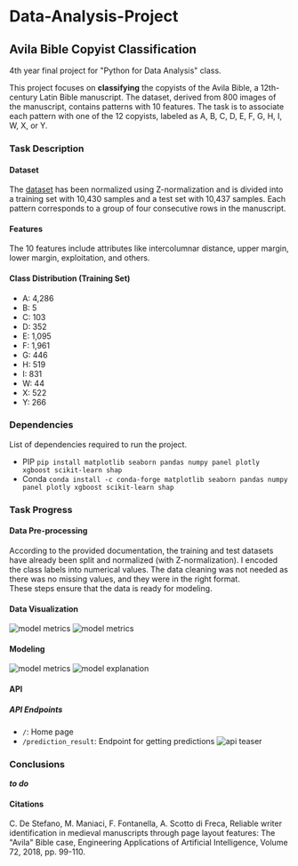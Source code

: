 # Data-Analysis-Project
## Avila Bible Copyist Classification

4th year final project for "Python for Data Analysis" class.

This project focuses on **classifying** the copyists of the Avila Bible, a 12th-century Latin Bible manuscript. The dataset, derived from 800 images of the manuscript, contains patterns with 10 features. The task is to associate each pattern with one of the 12 copyists, labeled as A, B, C, D, E, F, G, H, I, W, X, or Y.

### Task Description

#### Dataset
The [dataset](https://archive.ics.uci.edu/dataset/459/avila) has been normalized using Z-normalization and is divided into a training set with 10,430 samples and a test set with 10,437 samples. Each pattern corresponds to a group of four consecutive rows in the manuscript.

#### Features
The 10 features include attributes like intercolumnar distance, upper margin, lower margin, exploitation, and others.

#### Class Distribution (Training Set)
- A: 4,286
- B: 5
- C: 103
- D: 352
- E: 1,095
- F: 1,961
- G: 446
- H: 519
- I: 831
- W: 44
- X: 522
- Y: 266

### Dependencies
List of dependencies required to run the project.
* PIP
```pip install matplotlib seaborn pandas numpy panel plotly xgboost scikit-learn shap```
* Conda
```conda install -c conda-forge matplotlib seaborn pandas numpy panel plotly xgboost scikit-learn shap```

### Task Progress

#### Data Pre-processing
According to the provided documentation, the training and test datasets have already been split and normalized (with Z-normalization). I encoded the class labels into numerical values. The data cleaning was not needed as there was no missing values, and they were in the right format.\
These steps ensure that the data is ready for modeling.

#### Data Visualization
![model metrics](static/class_distribution.png)
![model metrics](static/feature_corr.png)

#### Modeling
![model metrics](static/model_metrics_comparison.png)
![model explanation](static/xgb_prediction_explained.png)

#### API
##### API Endpoints
- `/`: Home page
- `/prediction_result`: Endpoint for getting predictions
![api teaser](static/api_prediction.png)

### Conclusions
***to do***

#### Citations

C. De Stefano, M. Maniaci, F. Fontanella, A. Scotto di Freca, Reliable writer identification in medieval manuscripts through page layout features: The "Avila" Bible case, Engineering Applications of Artificial Intelligence, Volume 72, 2018, pp. 99-110.
